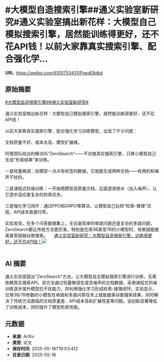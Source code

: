 # #大模型自造搜索引擎##通义实验室新研究#通义实验室搞出新花样：大模型自己模拟搜索引擎，居然能训练得更好，还不花API钱！以前大家靠真实搜索引擎、配合强化学...

**URL**: https://weibo.com/6105753431/PseqE8dkd

## 原始摘要

<a href="https://m.weibo.cn/search?containerid=231522type%3D1%26t%3D10%26q%3D%23%E5%A4%A7%E6%A8%A1%E5%9E%8B%E8%87%AA%E9%80%A0%E6%90%9C%E7%B4%A2%E5%BC%95%E6%93%8E%23&amp;extparam=%23%E5%A4%A7%E6%A8%A1%E5%9E%8B%E8%87%AA%E9%80%A0%E6%90%9C%E7%B4%A2%E5%BC%95%E6%93%8E%23" data-hide=""><span class="surl-text">#大模型自造搜索引擎#</span></a><a href="https://m.weibo.cn/search?containerid=231522type%3D1%26t%3D10%26q%3D%23%E9%80%9A%E4%B9%89%E5%AE%9E%E9%AA%8C%E5%AE%A4%E6%96%B0%E7%A0%94%E7%A9%B6%23&amp;extparam=%23%E9%80%9A%E4%B9%89%E5%AE%9E%E9%AA%8C%E5%AE%A4%E6%96%B0%E7%A0%94%E7%A9%B6%23" data-hide=""><span class="surl-text">#通义实验室新研究#</span></a><br><br>通义实验室搞出新花样：大模型自己模拟搜索引擎，居然能训练得更好，还不花API钱！<br><br>以前大家靠真实搜索引擎、配合强化学习训练模型，出现了不少问题：<br><br>文档质量不好、成本太高、模型扩展难。<br><br>阿里团队给出的解法叫“ZeroSearch”——不对接真实搜索引擎，只靠小模型自己生成“检索结果”来训练。<br><br>一是轻量微调：给模型一点点有标签的数据，它就能生成两种文档——有用的和噪声干扰的。  <br><br>二是课程式抗噪训练：一开始喂模型高质量文档，后面逐渐掺水（加入噪声），让它逐步适应更复杂的检索任务。  <br><br>三是强化学习闭环：通过PPO和GRPO等算法，让模型自己玩转“检索-推理”流程，API成本直接归零。<br><br>实验发现，在多个问答数据集上，无论是简单的单跳问题还是复杂的多跳问题，ZeroSearch都比传统方法更厉害。特别是在用3B甚至7B的小模型时，效果就能媲美甚至超越谷歌搜索。 <a href="https://weibo.com/ttarticle/p/show?id=2309405167286524182570" data-hide=""><span class="url-icon"><img style="width: 1rem;height: 1rem" src="https://h5.sinaimg.cn/upload/2015/09/25/3/timeline_card_small_article_default.png" referrerpolicy="no-referrer"></span><span class="surl-text">通义实验室新研究：大模型自造搜索引擎，训练得更好，还不花API钱！</span></a><img style="" src="https://tvax1.sinaimg.cn/large/006Fd7o3ly1i1ifor1v69j30oc0dpta9.jpg" referrerpolicy="no-referrer"><br><br>

## AI 摘要

通义实验室提出"ZeroSearch"方法，让大模型自主模拟搜索引擎进行训练，无需依赖真实搜索API。该方法通过轻量微调生成含噪声的文档数据，采用课程式抗噪训练逐步提升模型抗干扰能力，并利用强化学习形成检索-推理闭环。实验显示，仅用3B/7B参数的小模型在单跳和多跳问答任务上就能媲美谷歌搜索效果，同时解决了传统方法面临的文档质量差、API成本高和扩展性差等问题。该创新显著降低了训练成本，同时提升了模型检索性能。

## 元数据

- **来源**: ArXiv
- **类型**: 论文
- **保存时间**: 2025-05-18T19:03:41Z
- **目录日期**: 2025-05-18
